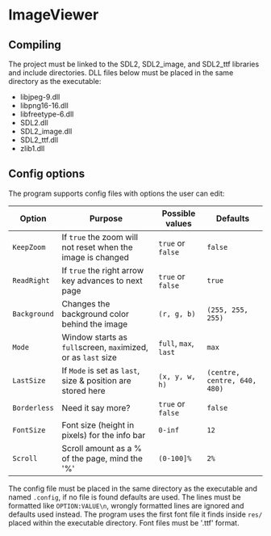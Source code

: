 # ImageViewer

## Compiling
The project must be linked to the SDL2, SDL2_image, and SDL2_ttf libraries and include directories. 
DLL files below must be placed in the same directory as the executable:
* libjpeg-9.dll
* libpng16-16.dll
* libfreetype-6.dll
* SDL2.dll
* SDL2_image.dll
* SDL2_ttf.dll
* zlib1.dll

## Config options
The program supports config files with options the user can edit:

Option      | Purpose                                                       | Possible values       | Defaults
------------|---------------------------------------------------------------|-----------------------|-----------------------
`KeepZoom`  | If `true` the zoom will not reset when the image is changed   | `true` or `false`     | `false`
`ReadRight` | If `true` the right arrow key advances to next page           | `true` or `false`     | `true`
`Background`| Changes the background color behind the image                 | `(r, g, b)`           | `(255, 255, 255)`
`Mode`      | Window starts as `full`screen, `max`imized, or as `last` size | `full`, `max`, `last` | `max`
`LastSize`  | If `Mode` is set as `last`, size & position are stored here   | `(x, y, w, h)`        | `(centre, centre, 640, 480)`
`Borderless`| Need it say more?                                             | `true` or `false`     | `false`
`FontSize`  | Font size (height in pixels) for the info bar                 | `0-inf`               | `12`
`Scroll`    | Scroll amount as a % of the page, mind the '%'                | `(0-100]%`            | `2%`

The config file must be placed in the same directory as the executable and named `.config`, if no file is found defaults are used.
The lines must be formatted like `OPTION:VALUE\n`, wrongly formatted lines are ignored and defaults used instead.
The program uses the first font file it finds inside `res/` placed within the executable directory. Font files must be '.ttf' format.